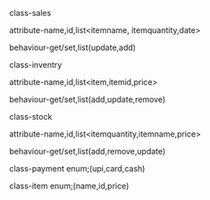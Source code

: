 

class-sales


attribute-name,id,list<itemname, itemquantity,date>


behaviour-get/set,list(update,add)


class-inventry


attribute-name,id,list<item,itemid,price>


behaviour-get/set,list(add,update,remove)



class-stock

attribute-name,id,list<itemquantity,itemname,price>


behaviour-get/set,list(add,remove,update)



class-payment
enum;(upi,card,cash)



class-item
enum;(name,id,price)
